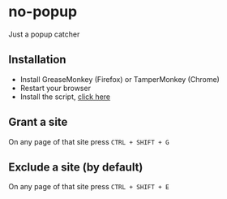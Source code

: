 # no-popup

Just a popup catcher

## Installation

* Install GreaseMonkey (Firefox) or TamperMonkey (Chrome)
* Restart your browser
* Install the script, [click here](https://raw.githubusercontent.com/Lcfvs/userscripts/master/no-popup/no-popup.user.js)

## Grant a site

On any page of that site press `CTRL + SHIFT + G`

## Exclude a site (by default)

On any page of that site press `CTRL + SHIFT + E`
